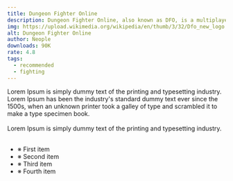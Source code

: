 ```yaml
---
title: Dungeon Fighter Online
description: Dungeon Fighter Online, also known as DFO, is a multiplayer beat 'em up action role-playing game, developed and published for personal computers by Neople, a South Korean subsidiary of Nexon, and originally published by Hangame in 2005. The game was originally released in South Korea as Dungeon & Fighter (던전앤파이터) and in Japan as Arad Senki (アラド戦記, Arado Senki, lit. War Records of Arad). In China, the game is published by Tencent.[6] In 2014, Neople began an alpha test of a global version of Dungeon Fighter Online using the last English version hosted by Nexon, which has since ended.
img: https://upload.wikimedia.org/wikipedia/en/thumb/3/32/Dfo_new_logo.jpg/220px-Dfo_new_logo.jpg
alt: Dungeon Fighter Online
author: Neople
downloads: 90K
rate: 4.8
tags: 
  - recommended
  - fighting
---
```


Lorem Ipsum is simply dummy text of the printing and typesetting industry. Lorem Ipsum has been the industry's standard dummy text ever since the 1500s, when an unknown printer took a galley of type and scrambled it to make a type specimen book.
<br></br>
Lorem Ipsum is simply dummy text of the printing and typesetting industry.
<br></br>

- ※ First item
- ※ Second item
- ※ Third item
- ※ Fourth item